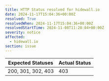 ```yaml
---
title: HTTP Status resolved for hidewall.io
date: 2024-11-17T15:04:36+00:00Z
resolved: True
resolvedWhen: 2024-11-17T15:04:36+00:00Z
resolvedStartTime: 2024-11-08T11:28:04+00:00Z
severity: notice
affected:
  - hidewall.io
section: issue
---
```


| Expected Statuses | Actual Status  |
|-------------------|----------------|
| 200, 301, 302, 403 | 403 |

